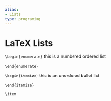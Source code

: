 ```yaml
---
alias:
- Lists
type: programing
---
```

# LaTeX Lists

`\begin{enumerate}` this is a numbered ordered list  
<your items in here>  
`\end{enumerate}`

`\begin{itemize}` this is an unordered bullet list  
<your items in here>  
`\end{itemize}`

`\item` <your item text>